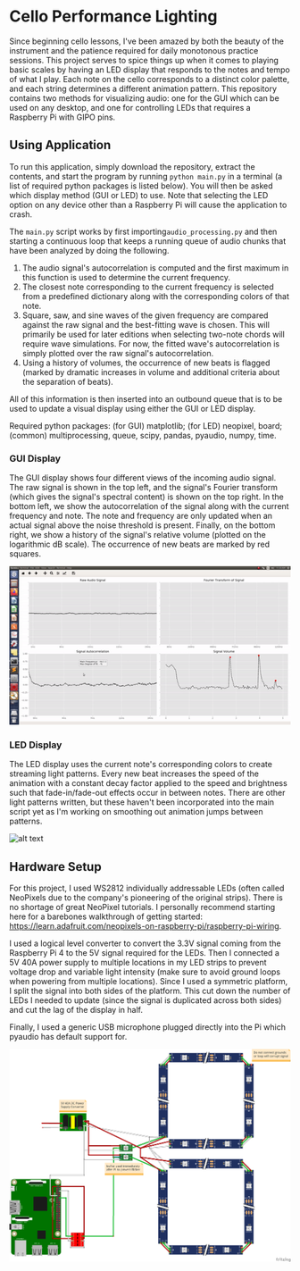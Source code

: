 # Cello Performance Lighting
Since beginning cello lessons, I've been amazed by both the beauty of the instrument and the patience required for daily monotonous practice sessions. This project serves to spice things up when it comes to playing basic scales by having an LED display that responds to the notes and tempo of what I play. Each note on the cello corresponds to a distinct color palette, and each string determines a different animation pattern. This repository contains two methods for visualizing audio: one for the GUI which can be used on any desktop, and one for controlling LEDs that requires a Raspberry Pi with GIPO pins.

## Using Application
To run this application, simply download the repository, extract the contents, and start the program by running `python main.py` in a terminal (a list of required python packages is listed below). You will then be asked which display method (GUI or LED) to use. Note that selecting the LED option on any device other than a Raspberry Pi will cause the application to crash. 

The `main.py` script works by first importing`audio_processing.py` and then starting a continuous loop that keeps a running queue of audio chunks that have been analyzed by doing the following.

1. The audio signal's autocorrelation is computed and the first maximum in this function is used to determine the current frequency.
2. The closest note corresponding to the current frequency is selected from a predefined dictionary along with the corresponding colors of that note.
3. Square, saw, and sine waves of the given frequency are compared against the raw signal and the best-fitting wave is chosen. This will primarily be used for later editions when selecting two-note chords will require wave simulations. For now, the fitted wave's autocorrelation is simply plotted over the raw signal's autocorrelation.
4. Using a history of volumes, the occurrence of new beats is flagged (marked by dramatic increases in volume and additional criteria about the separation of beats).

All of this information is then inserted into an outbound queue that is to be used to update a visual display using either the GUI or LED display.

Required python packages: (for GUI) matplotlib; (for LED) neopixel, board; (common) multiprocessing, queue, scipy, pandas, pyaudio, numpy, time.

### GUI Display

The GUI display shows four different views of the incoming audio signal. The raw signal is shown in the top left, and the signal's Fourier transform (which gives the signal's spectral content) is shown on the top right. In the bottom left, we show the autocorrelation of the signal along with the current frequency and note. The note and frequency are only updated when an actual signal above the noise threshold is present. Finally, on the bottom right, we show a history of the signal's relative volume (plotted on the logarithmic dB scale). The occurrence of new beats are marked by red squares. 

![alt text](https://github.com/gkropf/cello-performance-lighting/blob/master/ReadmeFiles/GUI_example.gif "")

### LED Display

The LED display uses the current note's corresponding colors to create streaming light patterns. Every new beat increases the speed of the animation with a constant decay factor applied to the speed and brightness such that fade-in/fade-out effects occur in between notes. There are other light patterns written, but these haven't been incorporated into the main script yet as I'm working on smoothing out animation jumps between patterns.

![alt text](https://github.com/gkropf/cello-performance-lighting/blob/master/ReadmeFiles/LED_example.gif "")


## Hardware Setup
For this project, I used WS2812 individually addressable LEDs (often called NeoPixels due to the company's pioneering of the original strips). There is no shortage of great NeoPixel tutorials. I personally recommend starting here for a barebones walkthrough of getting started: https://learn.adafruit.com/neopixels-on-raspberry-pi/raspberry-pi-wiring.

I used a logical level converter to convert the 3.3V signal coming from the Raspberry Pi 4 to the 5V signal required for the LEDs. Then I connected a 5V 40A power supply to multiple locations in my LED strips to prevent voltage drop and variable light intensity (make sure to avoid ground loops when powering from multiple locations). Since I used a symmetric platform, I split the signal into both sides of the platform. This cut down the number of LEDs I needed to update (since the signal is duplicated across both sides) and cut the lag of the display in half. 

Finally, I used a generic USB microphone plugged directly into the Pi which pyaudio has default support for.

![alt text](ReadmeFiles/LEDSchematic.png "")

